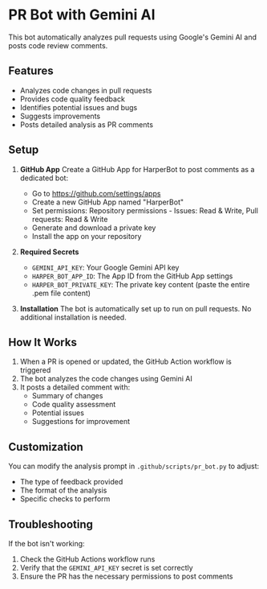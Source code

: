 # PR Bot with Gemini AI

This bot automatically analyzes pull requests using Google's Gemini AI and posts code review comments.

## Features

- Analyzes code changes in pull requests
- Provides code quality feedback
- Identifies potential issues and bugs
- Suggests improvements
- Posts detailed analysis as PR comments

## Setup

1. **GitHub App**
   Create a GitHub App for HarperBot to post comments as a dedicated bot:
   - Go to https://github.com/settings/apps
   - Create a new GitHub App named "HarperBot"
   - Set permissions: Repository permissions - Issues: Read & Write, Pull requests: Read & Write
   - Generate and download a private key
   - Install the app on your repository

2. **Required Secrets**
   - `GEMINI_API_KEY`: Your Google Gemini API key
   - `HARPER_BOT_APP_ID`: The App ID from the GitHub App settings
   - `HARPER_BOT_PRIVATE_KEY`: The private key content (paste the entire .pem file content)

3. **Installation**
   The bot is automatically set up to run on pull requests. No additional installation is needed.

## How It Works

1. When a PR is opened or updated, the GitHub Action workflow is triggered
2. The bot analyzes the code changes using Gemini AI
3. It posts a detailed comment with:
   - Summary of changes
   - Code quality assessment
   - Potential issues
   - Suggestions for improvement

## Customization

You can modify the analysis prompt in `.github/scripts/pr_bot.py` to adjust:
- The type of feedback provided
- The format of the analysis
- Specific checks to perform

## Troubleshooting

If the bot isn't working:
1. Check the GitHub Actions workflow runs
2. Verify that the `GEMINI_API_KEY` secret is set correctly
3. Ensure the PR has the necessary permissions to post comments
